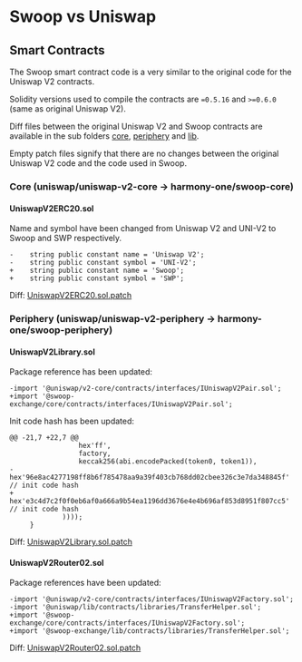 # Swoop vs Uniswap

## Smart Contracts

The Swoop smart contract code is a very similar to the original code for the Uniswap V2 contracts.

Solidity versions used to compile the contracts are `=0.5.16` and `>=0.6.0` (same as original Uniswap V2).

Diff files between the original Uniswap V2 and Swoop contracts are available in the sub folders [core](core/), [periphery](periphery/) and [lib](lib/).

Empty patch files signify that there are no changes between the original Uniswap V2 code and the code used in Swoop.

### Core (uniswap/uniswap-v2-core -> harmony-one/swoop-core)

#### UniswapV2ERC20.sol

Name and symbol have been changed from Uniswap V2 and UNI-V2 to Swoop and SWP respectively.
```
-    string public constant name = 'Uniswap V2';
-    string public constant symbol = 'UNI-V2';
+    string public constant name = 'Swoop';
+    string public constant symbol = 'SWP';
```

Diff: [UniswapV2ERC20.sol.patch](core/UniswapV2ERC20.sol.patch)

### Periphery (uniswap/uniswap-v2-periphery -> harmony-one/swoop-periphery)

#### UniswapV2Library.sol

Package reference has been updated:
```
-import '@uniswap/v2-core/contracts/interfaces/IUniswapV2Pair.sol';
+import '@swoop-exchange/core/contracts/interfaces/IUniswapV2Pair.sol';
```

Init code hash has been updated:
```
@@ -21,7 +22,7 @@
                 hex'ff',
                 factory,
                 keccak256(abi.encodePacked(token0, token1)),
-                hex'96e8ac4277198ff8b6f785478aa9a39f403cb768dd02cbee326c3e7da348845f' // init code hash
+                hex'e3c4d7c2f0f0eb6af0a666a9b54ea1196dd3676e4e4b696af853d8951f807cc5' // init code hash
             ))));
     }
```

Diff: [UniswapV2Library.sol.patch](periphery/UniswapV2Library.sol.patch)

#### UniswapV2Router02.sol

Package references have been updated:
```
-import '@uniswap/v2-core/contracts/interfaces/IUniswapV2Factory.sol';
-import '@uniswap/lib/contracts/libraries/TransferHelper.sol';
+import '@swoop-exchange/core/contracts/interfaces/IUniswapV2Factory.sol';
+import '@swoop-exchange/lib/contracts/libraries/TransferHelper.sol';
```

Diff: [UniswapV2Router02.sol.patch](periphery/UniswapV2Router02.sol.patch)
